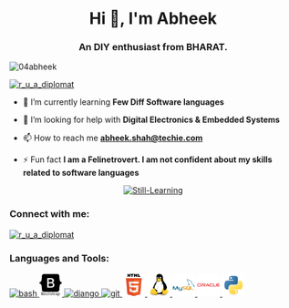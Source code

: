 <h1 align="center">Hi 👋, I'm Abheek</h1>
<h3 align="center">An DIY enthusiast from BHARAT.</h3>

<p align="left"> <img src="https://komarev.com/ghpvc/?username=04abheek&label=Profile%20views&color=0e75b6&style=flat" alt="04abheek" /> </p>

<p align="left"> <a href="https://twitter.com/r_u_a_diplomat" target="blank"><img src="https://img.shields.io/twitter/follow/r_u_a_diplomat?logo=twitter&style=for-the-badge" alt="r_u_a_diplomat" /></a> </p>

- 🌱 I’m currently learning **Few Diff Software languages**

- 🤝 I’m looking for help with **Digital Electronics & Embedded Systems**

- 📫 How to reach me **abheek.shah@techie.com**

- ⚡ Fun fact **I am a Felinetrovert. I am not confident about my skills related to software languages**

<p align="center">
  <a href="https://img.shields.io/badge/Still-Learning-green"><img alt="Still-Learning"/></a>
  
</p>

<h3 align="left">Connect with me:</h3>
<p align="left">
<a href="https://twitter.com/r_u_a_diplomat" target="blank"><img align="center" src="https://raw.githubusercontent.com/rahuldkjain/github-profile-readme-generator/master/src/images/icons/Social/twitter.svg" alt="r_u_a_diplomat" height="30" width="40" /></a>
</p>

<h3 align="left">Languages and Tools:</h3>
<p align="left"> <a href="https://www.gnu.org/software/bash/" target="_blank" rel="noreferrer"> <img src="https://www.vectorlogo.zone/logos/gnu_bash/gnu_bash-icon.svg" alt="bash" width="40" height="40"/> </a> <a href="https://getbootstrap.com" target="_blank" rel="noreferrer"> <img src="https://raw.githubusercontent.com/devicons/devicon/master/icons/bootstrap/bootstrap-plain-wordmark.svg" alt="bootstrap" width="40" height="40"/> </a> <a href="https://www.djangoproject.com/" target="_blank" rel="noreferrer"> <img src="https://cdn.worldvectorlogo.com/logos/django.svg" alt="django" width="40" height="40"/> </a> <a href="https://git-scm.com/" target="_blank" rel="noreferrer"> <img src="https://www.vectorlogo.zone/logos/git-scm/git-scm-icon.svg" alt="git" width="40" height="40"/> </a> <a href="https://www.w3.org/html/" target="_blank" rel="noreferrer"> <img src="https://raw.githubusercontent.com/devicons/devicon/master/icons/html5/html5-original-wordmark.svg" alt="html5" width="40" height="40"/> </a> <a href="https://www.linux.org/" target="_blank" rel="noreferrer"> <img src="https://raw.githubusercontent.com/devicons/devicon/master/icons/linux/linux-original.svg" alt="linux" width="40" height="40"/> </a> <a href="https://www.mysql.com/" target="_blank" rel="noreferrer"> <img src="https://raw.githubusercontent.com/devicons/devicon/master/icons/mysql/mysql-original-wordmark.svg" alt="mysql" width="40" height="40"/> </a> <a href="https://www.oracle.com/" target="_blank" rel="noreferrer"> <img src="https://raw.githubusercontent.com/devicons/devicon/master/icons/oracle/oracle-original.svg" alt="oracle" width="40" height="40"/> </a> <a href="https://www.python.org" target="_blank" rel="noreferrer"> <img src="https://raw.githubusercontent.com/devicons/devicon/master/icons/python/python-original.svg" alt="python" width="40" height="40"/> </a> </p>
